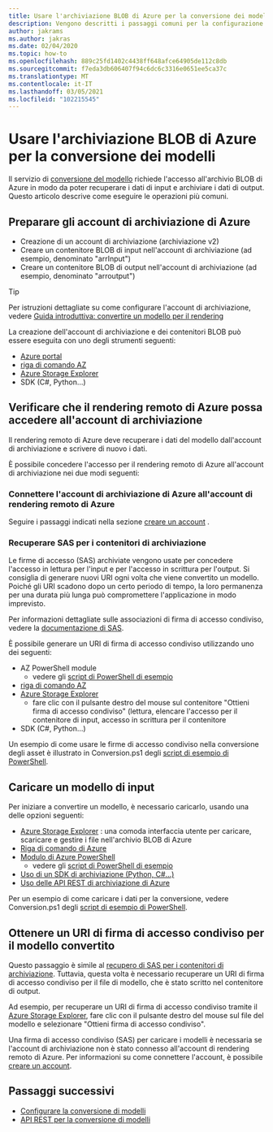 ```yaml
---
title: Usare l'archiviazione BLOB di Azure per la conversione dei modelli
description: Vengono descritti i passaggi comuni per la configurazione e l'utilizzo dell'archiviazione BLOB per la conversione del modello.
author: jakrams
ms.author: jakras
ms.date: 02/04/2020
ms.topic: how-to
ms.openlocfilehash: 889c25fd1402c4438ff648afce64905de112c8db
ms.sourcegitcommit: f7eda3db606407f94c6dc6c3316e0651ee5ca37c
ms.translationtype: MT
ms.contentlocale: it-IT
ms.lasthandoff: 03/05/2021
ms.locfileid: "102215545"
---
```

# <a name="use-azure-blob-storage-for-model-conversion"></a>Usare l'archiviazione BLOB di Azure per la conversione dei modelli

Il servizio di [conversione del modello](model-conversion.md) richiede l'accesso all'archivio BLOB di Azure in modo da poter recuperare i dati di input e archiviare i dati di output. Questo articolo descrive come eseguire le operazioni più comuni.

## <a name="prepare-azure-storage-accounts"></a>Preparare gli account di archiviazione di Azure

- Creazione di un account di archiviazione (archiviazione v2)
- Creare un contenitore BLOB di input nell'account di archiviazione (ad esempio, denominato "arrInput")
- Creare un contenitore BLOB di output nell'account di archiviazione (ad esempio, denominato "arroutput")

> [!TIP]
> Per istruzioni dettagliate su come configurare l'account di archiviazione, vedere [Guida introduttiva: convertire un modello per il rendering](../../quickstarts/convert-model.md)

La creazione dell'account di archiviazione e dei contenitori BLOB può essere eseguita con uno degli strumenti seguenti:

- [Azure portal](https://portal.azure.com)
- [riga di comando AZ](/cli/azure/install-azure-cli)
- [Azure Storage Explorer](https://azure.microsoft.com/features/storage-explorer/)
- SDK (C#, Python...)

## <a name="ensure-azure-remote-rendering-can-access-your-storage-account"></a>Verificare che il rendering remoto di Azure possa accedere all'account di archiviazione

Il rendering remoto di Azure deve recuperare i dati del modello dall'account di archiviazione e scrivere di nuovo i dati.

È possibile concedere l'accesso per il rendering remoto di Azure all'account di archiviazione nei due modi seguenti:

### <a name="connect-your-azure-storage-account-with-your-azure-remote-rendering-account"></a>Connettere l'account di archiviazione di Azure all'account di rendering remoto di Azure

Seguire i passaggi indicati nella sezione [creare un account](../create-an-account.md#link-storage-accounts) .

### <a name="retrieve-sas-for-the-storage-containers"></a>Recuperare SAS per i contenitori di archiviazione

Le firme di accesso (SAS) archiviate vengono usate per concedere l'accesso in lettura per l'input e per l'accesso in scrittura per l'output. Si consiglia di generare nuovi URI ogni volta che viene convertito un modello. Poiché gli URI scadono dopo un certo periodo di tempo, la loro permanenza per una durata più lunga può compromettere l'applicazione in modo imprevisto.

Per informazioni dettagliate sulle associazioni di firma di accesso condiviso, vedere la [documentazione di SAS](../../../storage/common/storage-sas-overview.md).

È possibile generare un URI di firma di accesso condiviso utilizzando uno dei seguenti:

- AZ PowerShell module
  - vedere gli [script di PowerShell di esempio](../../samples/powershell-example-scripts.md)
- [riga di comando AZ](/cli/azure/install-azure-cli)
- [Azure Storage Explorer](https://azure.microsoft.com/features/storage-explorer/)
  - fare clic con il pulsante destro del mouse sul contenitore "Ottieni firma di accesso condiviso" (lettura, elencare l'accesso per il contenitore di input, accesso in scrittura per il contenitore
- SDK (C#, Python...)

Un esempio di come usare le firme di accesso condiviso nella conversione degli asset è illustrato in Conversion.ps1 degli [script di esempio di PowerShell](../../samples/powershell-example-scripts.md#script-conversionps1).

## <a name="upload-an-input-model"></a>Caricare un modello di input

Per iniziare a convertire un modello, è necessario caricarlo, usando una delle opzioni seguenti:

- [Azure Storage Explorer](https://azure.microsoft.com/features/storage-explorer/) : una comoda interfaccia utente per caricare, scaricare e gestire i file nell'archivio BLOB di Azure
- [Riga di comando di Azure](../../../storage/blobs/storage-quickstart-blobs-cli.md)
- [Modulo di Azure PowerShell](/powershell/azure/install-az-ps?view=azps-2.2.0)
  - vedere gli [script di PowerShell di esempio](../../samples/powershell-example-scripts.md)
- [Uso di un SDK di archiviazione (Python, C#...)](../../../storage/index.yml)
- [Uso delle API REST di archiviazione di Azure](/rest/api/storageservices/blob-service-rest-api)

Per un esempio di come caricare i dati per la conversione, vedere Conversion.ps1 degli [script di esempio di PowerShell](../../samples/powershell-example-scripts.md#script-conversionps1).

## <a name="get-a-sas-uri-for-the-converted-model"></a>Ottenere un URI di firma di accesso condiviso per il modello convertito

Questo passaggio è simile al [recupero di SAS per i contenitori di archiviazione](#retrieve-sas-for-the-storage-containers). Tuttavia, questa volta è necessario recuperare un URI di firma di accesso condiviso per il file di modello, che è stato scritto nel contenitore di output.

Ad esempio, per recuperare un URI di firma di accesso condiviso tramite il [Azure Storage Explorer](https://azure.microsoft.com/features/storage-explorer/), fare clic con il pulsante destro del mouse sul file del modello e selezionare "Ottieni firma di accesso condiviso".

Una firma di accesso condiviso (SAS) per caricare i modelli è necessaria se l'account di archiviazione non è stato connesso all'account di rendering remoto di Azure. Per informazioni su come connettere l'account, è possibile [creare un account](../create-an-account.md#link-storage-accounts).

## <a name="next-steps"></a>Passaggi successivi

- [Configurare la conversione di modelli](configure-model-conversion.md)
- [API REST per la conversione di modelli](conversion-rest-api.md)
